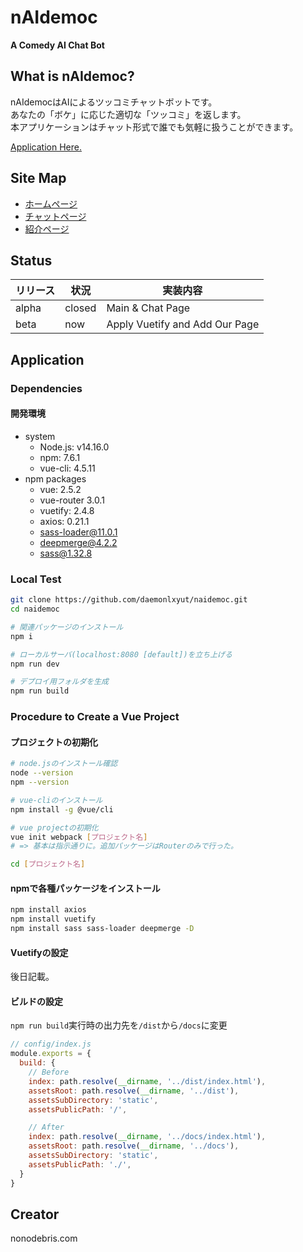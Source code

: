 # nAIdemoc

**A Comedy AI Chat Bot**

## What is nAIdemoc?

nAIdemocはAIによるツッコミチャットボットです。<br>
あなたの「ボケ」に応じた適切な「ツッコミ」を返します。<br>
本アプリケーションはチャット形式で誰でも気軽に扱うことができます。

[Application Here.](https://daemonlxyut.github.io/naidemoc/)

## Site Map

- [ホームページ](https://daemonlxyut.github.io/naidemoc/#/)
- [チャットページ](https://daemonlxyut.github.io/naidemoc/#/chat)
- [紹介ページ](https://daemonlxyut.github.io/naidemoc/#/nonodebris-com)

## Status

| リリース | 状況 | 実装内容 |
| ---- | ---- | ---- |
| alpha | closed | Main & Chat Page |
| beta  | now | Apply Vuetify and Add Our Page |

## Application

### Dependencies

#### 開発環境

- system
  - Node.js: v14.16.0
  - npm: 7.6.1
  - vue-cli: 4.5.11
- npm packages
    - vue: 2.5.2
    - vue-router 3.0.1
    - vuetify: 2.4.8
    - axios: 0.21.1
    - sass-loader@11.0.1
    - deepmerge@4.2.2
    - sass@1.32.8

### Local Test

```sh
git clone https://github.com/daemonlxyut/naidemoc.git
cd naidemoc

# 関連パッケージのインストール
npm i

# ローカルサーバ(localhost:8080 [default])を立ち上げる
npm run dev

# デプロイ用フォルダを生成
npm run build
```

### Procedure to Create a Vue Project

#### プロジェクトの初期化

```sh
# node.jsのインストール確認
node --version
npm --version

# vue-cliのインストール
npm install -g @vue/cli

# vue projectの初期化
vue init webpack [プロジェクト名]
# => 基本は指示通りに。追加パッケージはRouterのみで行った。

cd [プロジェクト名]
```

#### npmで各種パッケージをインストール

```sh
npm install axios
npm install vuetify
npm install sass sass-loader deepmerge -D
```

#### Vuetifyの設定

後日記載。

#### ビルドの設定

`npm run build`実行時の出力先を`/dist`から`/docs`に変更

```js
// config/index.js
module.exports = {
  build: {
    // Before
    index: path.resolve(__dirname, '../dist/index.html'),
    assetsRoot: path.resolve(__dirname, '../dist'),
    assetsSubDirectory: 'static',
    assetsPublicPath: '/',

    // After
    index: path.resolve(__dirname, '../docs/index.html'),
    assetsRoot: path.resolve(__dirname, '../docs'),
    assetsSubDirectory: 'static',
    assetsPublicPath: './',
  }
}
```

## Creator

nonodebris.com

